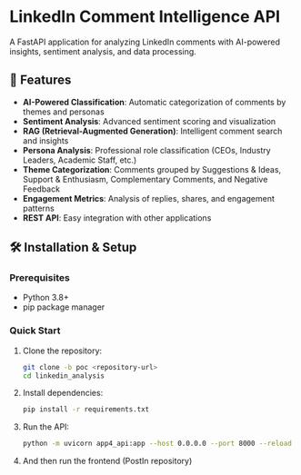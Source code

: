 # LinkedIn Comment Intelligence API

A FastAPI application for analyzing LinkedIn comments with AI-powered insights, sentiment analysis, and data processing.

## 🚀 Features

- **AI-Powered Classification**: Automatic categorization of comments by themes and personas
- **Sentiment Analysis**: Advanced sentiment scoring and visualization
- **RAG (Retrieval-Augmented Generation)**: Intelligent comment search and insights
- **Persona Analysis**: Professional role classification (CEOs, Industry Leaders, Academic Staff, etc.)
- **Theme Categorization**: Comments grouped by Suggestions & Ideas, Support & Enthusiasm, Complementary Comments, and Negative Feedback
- **Engagement Metrics**: Analysis of replies, shares, and engagement patterns
- **REST API**: Easy integration with other applications

## 🛠 Installation & Setup

### Prerequisites
- Python 3.8+
- pip package manager

### Quick Start
1. Clone the repository:
   ```bash
   git clone -b poc <repository-url>
   cd linkedin_analysis
   ```

2. Install dependencies:
   ```bash
   pip install -r requirements.txt
   ```

3. Run the API:
   ```bash
   python -m uvicorn app4_api:app --host 0.0.0.0 --port 8000 --reload
   ```

4. And then run the frontend (PostIn repository)